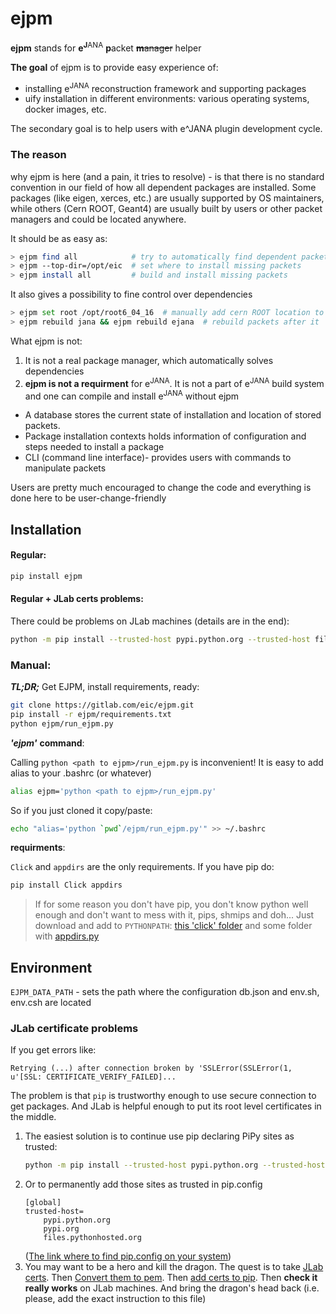 # ejpm

**ejpm** stands for **e**<sup>**J**ANA</sup> **p**acket ~~**m**anager~~ helper

**The goal** of ejpm is to provide easy experience of:

* installing e<sup>JANA</sup> reconstruction framework and supporting packages
* uify installation in different environments: various operating systems, docker images, etc. 

The secondary goal is to help users with e^JANA plugin development cycle.



### The reason

why ejpm is here (and a pain, it tries to resolve) - is that 
there is no standard convention in our field of how all dependent packages are 
installed. Some packages (like eigen, xerces, etc.) are usually supported by 
OS maintainers, while others (Cern ROOT, Geant4) are usually built by users or 
other packet managers and could be located anywhere. 

It should be as easy as:

```bash
> ejpm find all            # try to automatically find dependent packets
> ejpm --top-dir=/opt/eic  # set where to install missing packets
> ejpm install all         # build and install missing packets
```

It also gives a possibility to fine control over dependencies

```bash
> ejpm set root /opt/root6_04_16  # manually add cern ROOT location to use
> ejpm rebuild jana && ejpm rebuild ejana  # rebuild packets after it 
```



What ejpm is not: 

1. It is not a real package manager, which automatically solves dependencies
2. **ejpm is not a requirment** for e<sup>JANA</sup>. It is not a part of e<sup>JANA</sup> 
    build system and one can compile and install e<sup>JANA</sup> without ejpm   

* A database stores the current state of installation and location of stored packets.
* Package installation contexts holds information of configuration and steps needed to install a package
* CLI (command line interface)- provides users with commands to manipulate packets

Users are pretty much encouraged to change the code and everything is done here to be user-change-friendly

## Installation

#### Regular:

```bash
pip install ejpm
```

#### Regular + JLab certs problems:
There could be problems on JLab machines (details are in the end):
```bash
python -m pip install --trusted-host pypi.python.org --trusted-host files.pythonhosted.org --trusted-host pypi.org --install ejpm
```

### Manual:
***TL;DR;*** Get EJPM, install requirements, ready:
```bash
git clone https://gitlab.com/eic/ejpm.git
pip install -r ejpm/requirements.txt
python ejpm/run_ejpm.py
```

***'ejpm'*** **command**:

Calling ```python <path to ejpm>/run_ejpm.py``` is inconvenient!
It is easy to add alias to your .bashrc (or whatever)
```sh
alias ejpm='python <path to ejpm>/run_ejpm.py'
```
So if you just cloned it copy/paste:
```bash
echo "alias='python `pwd`/ejpm/run_ejpm.py'" >> ~/.bashrc
```

**requirments**:

```Click``` and ```appdirs``` are the only requirements. If you have pip do: 

```bash
pip install Click appdirs
```
> If for some reason you don't have pip, you don't know python well enough 
and don't want to mess with it, pips, shmips and doh...
Just download and add to ```PYTHONPATH```: 
[this 'click' folder](https://pypi.org/project/click/)
and some folder with [appdirs.py](https://github.com/ActiveState/appdirs/blob/master/appdirs.py)




## Environment

```EJPM_DATA_PATH``` - sets the path where the configuration db.json and env.sh, env.csh are located


### JLab certificate problems

If you get errors like:
```
Retrying (...) after connection broken by 'SSLError(SSLError(1, u'[SSL: CERTIFICATE_VERIFY_FAILED]...
```

The problem is that ```pip``` is trustworthy enough to use secure connection to get packages. 
And JLab is helpful enough to put its root level certificates in the middle.

1. The easiest solution is to continue use pip declaring PiPy sites as trusted:  
    ```bash
    python -m pip install --trusted-host pypi.python.org --trusted-host files.pythonhosted.org --trusted-host pypi.org --install ejpm
    ```
2. Or to permanently add those sites as trusted in pip.config 
    ```
    [global]
    trusted-host=
        pypi.python.org
        pypi.org
        files.pythonhosted.org
    ```
    ([The link where to find pip.config on your system](https://pip.pypa.io/en/stable/user_guide/#config-file))
 3. You may want to be a hero and kill the dragon. The quest is to take [JLab certs](https://cc.jlab.org/JLabCAs). 
 Then [Convert them to pem](https://stackoverflow.com/questions/991758/how-to-get-pem-file-from-key-and-crt-files).
 Then [add certs to pip](https://stackoverflow.com/questions/25981703/pip-install-fails-with-connection-error-ssl-certificate-verify-failed-certi).
 Then **check it really works** on JLab machines. And bring the dragon's head back (i.e. please, add the exact instruction to this file) 
 